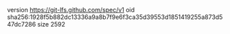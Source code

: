 version https://git-lfs.github.com/spec/v1
oid sha256:1928f5b882dc13336a9a8b7f9e6f3ca35d39553d1851419255a873d547dc7286
size 2592
